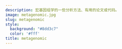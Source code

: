 ```yaml
---
description: 宏基因组学的一些分析方法、有用的论文或代码。
image: metagenomic.jpg
slug: metagenomic
style:
  background: "#8dd3c7"
  color: '#fff'
title: metagenomic
---
```

